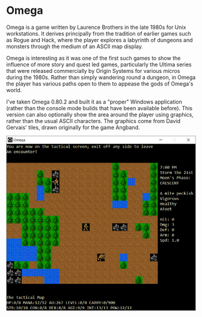 # Omega

Omega is a game written by Laurence Brothers in the late 1980s for Unix workstations. It derives principally from the tradition of earlier games such as Rogue and Hack, where the player explores a labyrinth of dungeons and monsters through the medium of an ASCII map display.

Omega is interesting as it was one of the first such games to show the influence of more story and quest led games, particularly the Ultima series that were released commercially by Origin Systems for various micros during the 1980s. Rather than simply wandering round a dungeon, in Omega the player has various paths open to them to appease the gods of Omega's world.

I've taken Omega 0.80.2 and built it as a "proper" Windows application (rather than the console mode builds that have been available before). This version can also optionally show the area around the player using graphics, rather than the usual ASCII characters. The graphics come from David Gervais' tiles, drawn originally for the game Angband.

![Omega in play](omega.png)
